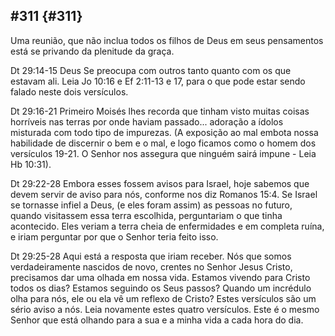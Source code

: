 ## #311 {#311}

Uma reunião, que não inclua todos os filhos de Deus em seus pensamentos está se privando da plenitude da graça.

Dt 29:14-15 Deus Se preocupa com outros tanto quanto com os que estavam ali. Leia Jo 10:16 e Ef 2:11-13 e 17, para o que pode estar sendo falado neste dois versículos.

Dt 29:16-21 Primeiro Moisés lhes recorda que tinham visto muitas coisas horríveis nas terras por onde haviam passado... adoração a ídolos misturada com todo tipo de impurezas. (A exposição ao mal embota nossa habilidade de discernir o bem e o mal, e logo ficamos como o homem dos versículos 19-21\. O Senhor nos assegura que ninguém sairá impune - Leia Hb 10:31).

Dt 29:22-28 Embora esses fossem avisos para Israel, hoje sabemos que devem servir de aviso para nós, conforme nos diz Romanos 15:4\. Se Israel se tornasse infiel a Deus, (e eles foram assim) as pessoas no futuro, quando visitassem essa terra escolhida, perguntariam o que tinha acontecido. Eles veriam a terra cheia de enfermidades e em completa ruína, e iriam perguntar por que o Senhor teria feito isso.

Dt 29:25-28 Aqui está a resposta que iriam receber. Nós que somos verdadeiramente nascidos de novo, crentes no Senhor Jesus Cristo, precisamos dar uma olhada em nossa vida. Estamos vivendo para Cristo todos os dias? Estamos seguindo os Seus passos? Quando um incrédulo olha para nós, ele ou ela vê um reflexo de Cristo? Estes versículos são um sério aviso a nós. Leia novamente estes quatro versículos. Este é o mesmo Senhor que está olhando para a sua e a minha vida a cada hora do dia.